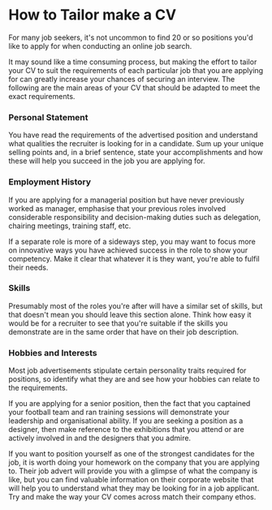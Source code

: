 # How to Tailor make a CV
For many job seekers, it's not uncommon to find 20 or so positions you'd like to apply for when conducting an online job search.

It may sound like a time consuming process, but making the effort to tailor your CV to suit the requirements of each particular job that you are applying for can greatly increase your chances of securing an interview. The following are the main areas of your CV that should be adapted to meet the exact requirements.

### Personal Statement
You have read the requirements of the advertised position and understand what qualities the recruiter is looking for in a candidate. Sum up your unique selling points and, in a brief sentence, state your accomplishments and how these will help you succeed in the job you are applying for.

### Employment History
If you are applying for a managerial position but have never previously worked as manager, emphasise that your previous roles involved considerable responsibility and decision-making duties such as delegation, chairing meetings, training staff, etc.

If a separate role is more of a sideways step, you may want to focus more on innovative ways you have achieved success in the role to show your competency. Make it clear that whatever it is they want, you're able to fulfil their needs.

### Skills
Presumably most of the roles you're after will have a similar set of skills, but that doesn't mean you should leave this section alone. Think how easy it would be for a recruiter to see that you're suitable if the skills you demonstrate are in the same order that have on their job description.

### Hobbies and Interests
Most job advertisements stipulate certain personality traits required for positions, so identify what they are and see how your hobbies can relate to the requirements.

If you are applying for a senior position, then the fact that you captained your football team and ran training sessions will demonstrate your leadership and organisational ability. If you are seeking a position as a designer, then make reference to the exhibitions that you attend or are actively involved in and the designers that you admire.

If you want to position yourself as one of the strongest candidates for the job, it is worth doing your homework on the company that you are applying to. Their job advert will provide you with a glimpse of what the company is like, but you can find valuable information on their corporate website that will help you to understand what they may be looking for in a job applicant. Try and make the way your CV comes across match their company ethos.

